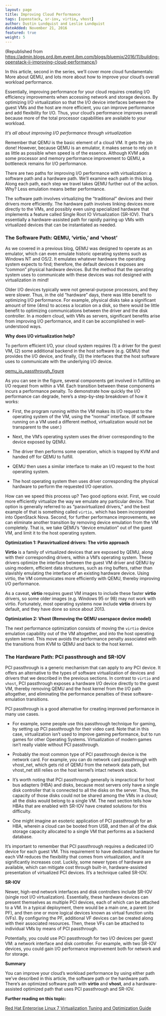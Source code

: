 ```yaml
---
layout: page
title: Improving Cloud Performance
tags: [openstack, sr-iov, virtio, vhost]
author: Dustin Lundquist and Leslie Lundquist
dateAdded: November 21, 2016
featured: true
weight: 5
---
```



(Republished from https://admin.blogs.prd.ibm.event.ibm.com/blogs/bluemix/2016/11/building-openstack-ii-improving-cloud-performance/)

In this article, second in the series, we’ll cover more cloud fundamentals: More about QEMU, and lots more about how to improve your cloud’s overall workload performance.

Essentially, improving performance for your cloud requires creating I/O efficiency improvements when accessing network and storage devices. By optimizing I/O virtualization so that the I/O device interfaces between the guest VMs and the host are more efficient, you can improve performance and add flexibility for I/O. Thus, your cloud’s performance improves overall because more of the total processor capabilities are available to your workload.

_It’s all about improving I/O performance through virtualization_

Remember that QEMU is the basic element of a cloud VM. It gets the job done! However, because QEMU is an emulator, it makes sense to rely on it as little as possible when speed is of the essence. Although KVM adds some processor and memory performance improvement to QEMU, a bottleneck remains for I/O performance.

There are two paths for improving I/O performance with virtualization: a software path and a hardware path. We’ll examine each path in this blog. Along each path, each step we travel takes QEMU further out of the action. Why? Less emulation means better performance.

The software path involves virtualizing the “traditional” devices and their drivers more efficiently. The hardware path involves linking devices more directly to the VMs, and possibly even using specialized hardware that implements a feature called Single Root IO Virtualization (SR-IOV). That’s essentially a hardware-assisted path for rapidly pairing up VMs with virtualized devices that can be instantiated as needed.

### The Software Path: QEMU, ‘virtio,’ and ‘vhost’

As we covered in a previous blog, QEMU was designed to operate as an emulator, which can even emulate historic operating systems such as Windows NT and OS/2. It emulates whatever hardware the operating system expects to find; therefore, the default devices it exposes are “common” physical hardware devices. But the method that the operating system uses to communicate with these devices was not designed with virtualization in mind!

Older I/O devices typically were not general-purpose processors, and they were slower. Thus, in the old “hardware” days, there was little benefit to optimizing I/O performance. For example, physical disks take a significant amount of time (4ms) to access a location on a disk, so there would be little benefit to optimizing communications between the driver and the disk controller. In a modern cloud, with VMs as servers, significant benefits arise from improving I/O performance, and it can be accomplished in well-understood ways.

**Why does I/O virtualization help?**

To perform efficient I/O, your cloud system requires (1) a driver for the guest VM, (2) some additional backend in the host software (e.g. QEMU) that provides the I/O device, and finally, (3) the interfaces that the host software uses to communicate with the underlying I/O device.

[qemu_io_passthrough_figure]({{site.baseurl}}/img/QEMU_IO_Passthrough_figure.png)

As you can see in the figure, several components get involved in fulfilling an I/O request from within a VM. Each transition between these components incurs a performance penalty. To demonstrate how quickly the I/O performance can degrade, here’s a step-by-step breakdown of how it works:

 * First, the program running within the VM makes its I/O request to the operating system of the VM, using the “normal” interface. (If software running on a VM used a different method, virtualization would not be transparent to the user.)
    
 * Next, the VM’s operating system uses the driver corresponding to the device exposed by QEMU.
    
 * The driver then performs some operation, which is trapped by KVM and handed off for QEMU to fulfill.
    
 * QEMU then uses a similar interface to make an I/O request to the host operating system.

 * The host operating system then uses driver corresponding the physical hardware to perform the requested I/O operation.

How can we speed this process up? Two good options exist. First, we could more efficiently virtualize the way we emulate any particular device. That option is generally referred to as “paravirtualized drivers,” and the best example of that is something called `virtio,` which has been incorporated into OpenStack Nova. Second, for further performance improvements, we can eliminate another transition by removing device emulation from the VM completely. That is, we take QEMU’s “device emulation” out of the guest VM, and limit it to the host operating system.

**Optimization 1: Paravirtualized drivers: The virtio approach**

**Virtio** is a family of virtualized devices that are exposed by QEMU, along with their corresponding drivers, within a VM’s operating system. These drivers optimize the interface between the guest VM driver and QEMU by using modern, efficient data structures, such as ring buffers, rather than slavishly emulating the interface of an existing hardware device. Using virtio, the VM communicates more efficiently with QEMU, thereby improving I/O performance.

As a caveat, **virtio** requires guest VM images to include these faster **virtio** drivers, so some older images (e.g. Windows 95 or 98) may not work with virtio. Fortunately, most operating systems now include **virtio** drivers by default, and they have done so since about 2013.

**Optimization 2: Vhost (Removing the QEMU userspace device model)**

The next performance optimization consists of moving the `virtio` device emulation capability out of the VM altogether, and into the host operating system kernel. This move avoids the performance penalty associated with the transitions from KVM to QEMU and back to the host kernel.

### The Hardware Path: PCI passthrough and SR-IOV

PCI passthrough is a generic mechanism that can apply to any PCI device. It offers an alternative to the types of software virtualization of devices and drivers that we described in the previous sections. In contrast to `virtio` and `vhost`, PCI passthrough exposes a hardware I/O device directly to the guest VM, thereby removing QEMU and the host kernel from the I/O path altogether, and eliminating the performance penalties of these software-emulation transitions.

PCI passthrough is a good alternative for creating improved performance in many use cases.

 * For example, some people use this passthrough technique for gaming, by setting up PCI passthrough for their video card. Note that in this case, virtualization isn’t used to improve gaming performance, but to run games for other Operating Systems. Virtualization of modern games isn’t really viable without PCI passthrough.
    
 * Probably the most common type of PCI passthrough device is the network card. For example, you can do network card passthrough with vhost_net, which gets rid of QEMU from the network data path, but vhost_net still relies on the host kernel’s intact network stack.
    
 * It’s worth noting that PCI passthrough generally is impractical for host bus adapters (HBA) and disks, because most servers only have a single disk controller that is connected to all the disks on the server. Thus, the capacity of those disks could not be shared among the VMs in a cloud; all the disks would belong to a single VM. The next section tells how HBAs that are enabled with SR-IOV have created solutions for this difficulty.
    
 * One might imagine an esoteric application of PCI passthrough for an HBA, wherein a cloud can be booted from USB, and then all of the disk storage capacity allocated to a single VM that performs as a backend database.

It’s important to remember that PCI passthrough requires a dedicated I/O device for each guest VM. This requirement to have dedicated hardware for each VM reduces the flexibility that comes from virtualization, and it significantly increases cost. Luckily, some newer types of hardware are available, which can mitigate cost through built-in, hardware-assisted presentation of virtualized PCI devices. It’s a technique called SR-IOV.

**SR-IOV**

Newer, high-end network interfaces and disk controllers include SR-IOV (single root I/O virtualization). Essentially, these hardware devices can present themselves as multiple PCI devices, each of which can be attached to a VM. In a typical deployment, there would be a main one, a parent (or PF), and then one or more logical devices known as virtual function units (VFs). By configuring the PF, additional VF devices can be created along with their associated resources. Then, these VFs can be attached to individual VMs by means of PCI passthrough.

Potentially, you could use PCI passthrough for two I/O devices per guest VM: a network interface and disk controller. For example, with two SR-IOV devices, you could gain I/O performance improvement both for network and for storage.

**Summary**

You can improve your cloud’s workload performance by using either path we’ve described in this article, the software path or the hardware path. There’s an optimized software path with **virtio** and **vhost**, and a hardware-assisted optimized path that uses PCI passthrough and SR-IOV.

**Further reading on this topic:**

[Red Hat Enterprise Linux 7 Virtualization Tuning and Optimization Guide](https://access.redhat.com/documentation/en-US/Red_Hat_Enterprise_Linux/7/html/Virtualization_Tuning_and_Optimization_Guide/sect-Virtualization_Tuning_Optimization_Guide-Networking-Virtio_and_vhostnet.html)
